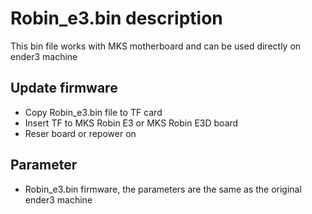 # Robin_e3.bin description
This bin file works with MKS motherboard and can be used directly on ender3 machine

## Update firmware
- Copy Robin_e3.bin file to TF card
- Insert TF to MKS Robin E3 or MKS Robin E3D board
- Reser board or repower on

## Parameter
- Robin_e3.bin firmware, the parameters are the same as the original ender3 machine

